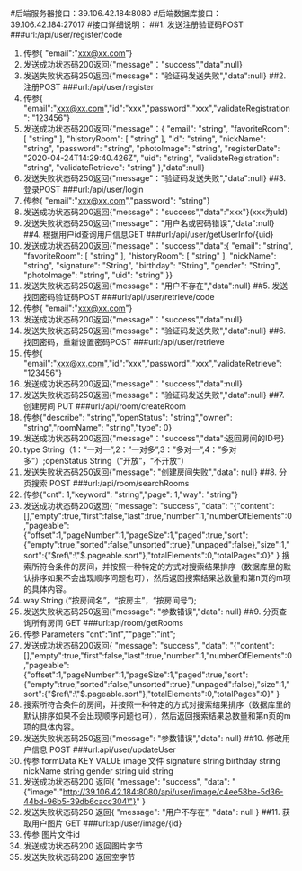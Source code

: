 #后端服务器接口：39.106.42.184:8080
#后端数据库接口：39.106.42.184:27017
#接口详细说明：
##1. 发送注册验证码POST
###url:/api/user/register/code
1. 传参{ "email":"xxx@xx.com"}
2. 发送成功状态码200返回{"message"："success","data":null}
3. 发送失败状态码250返回{"message"："验证码发送失败","data":null}
##2. 注册POST
###url:/api/user/register
1. 传参{ "email":"xxx@xx.com","id":"xxx","password":"xxx","validateRegistration": "123456"}
2. 发送成功状态码200返回{"message"：{
  "email": "string",
  "favoriteRoom": [
    "string"
  ],
  "historyRoom": [
    "string"
  ],
  "id": "string",
  "nickName": "string",
  "password": "string",
  "photoImage": "string",
  "registerDate": "2020-04-24T14:29:40.426Z",
  "uid": "string",
  "validateRegistration": "string",
  "validateRetrieve": "string"
},"data":null}
3. 发送失败状态码250返回{"message"："验证码发送失败","data":null}
##3. 登录POST
###url:/api/user/login
1. 传参{ "email":"xxx@xx.com","password": "string"}
2. 发送成功状态码200返回{"message"："success","data":"xxx"}(xxx为uId)
3. 发送失败状态码250返回{"message"："用户名或密码错误","data":null}
##4. 根据用户id查询用户信息GET 
###url:/api/user/getUserInfo/{uid}
1. 发送成功状态码200返回{"message"："success","data":{
  "email": "string",
  "favoriteRoom": [
    "string"
  ],
  "historyRoom": [
    "string"
  ],
  "nickName": "string",
  "signature": "String",
  "birthday": "String",
  "gender": "String",
  "photoImage": "string",
  "uid": "string"
}} 
2. 发送失败状态码250返回{"message"："用户不存在","data":null}
##5. 发送找回密码验证码POST
###url:/api/user/retrieve/code
1. 传参{ "email":"xxx@xx.com"}
2. 发送成功状态码200返回{"message"："success","data":null}
3. 发送失败状态码250返回{"message"："验证码发送失败","data":null}
##6. 找回密码，重新设置密码POST
###url:/api/user/retrieve
1. 传参{ "email":"xxx@xx.com","id":"xxx","password":"xxx","validateRetrieve": "123456"}
2. 发送成功状态码200返回{"message"："success","data":null}
3. 发送失败状态码250返回{"message"："验证码发送失败","data":null}
##7. 创建房间 PUT
###url:/api/room/createRoom
1. 传参{"describe": "string","openStatus": "string","owner": "string","roomName": "string","type": 0}
2. 发送成功状态码200返回{"message"："success","data":返回房间的ID号}
3. type String（1：“一对一”,2：”一对多”,3：”多对一”,4：”多对多”）;openStatus String（“开放”，“不开放”）
4. 发送失败状态码250返回{"message": "创建房间失败","data": null}
##8. 分页搜索 POST
###url:/api/room/searchRooms
1. 传参{"cnt": 1,"keyword": "string","page": 1,"way": "string"}
2. 发送成功状态码200返回{
           "message": "success",
           "data": "{\"content\":[],\"empty\":true,\"first\":false,\"last\":true,\"number\":1,\"numberOfElements\":0,\"pageable\":{\"offset\":1,\"pageNumber\":1,\"pageSize\":1,\"paged\":true,\"sort\":{\"empty\":true,\"sorted\":false,\"unsorted\":true},\"unpaged\":false},\"size\":1,\"sort\":{\"$ref\":\"$.pageable.sort\"},\"totalElements\":0,\"totalPages\":0}"
         }
搜索所符合条件的房间，并按照一种特定的方式对搜索结果排序（数据库里的默认排序如果不会出现顺序问题也可），然后返回搜索结果总数量和第n页的m项的具体内容。
3. way String (“按房间名”，“按房主”，“按房间号”);
4. 发送失败状态码250返回{"message": "参数错误","data": null}
##9. 分页查询所有房间 GET
###url:api/room/getRooms
1. 传参 Parameters  "cnt":"int",""page":"int";
2. 发送成功状态码200返回{
           "message": "success",
           "data": "{\"content\":[],\"empty\":true,\"first\":false,\"last\":true,\"number\":1,\"numberOfElements\":0,\"pageable\":{\"offset\":1,\"pageNumber\":1,\"pageSize\":1,\"paged\":true,\"sort\":{\"empty\":true,\"sorted\":false,\"unsorted\":true},\"unpaged\":false},\"size\":1,\"sort\":{\"$ref\":\"$.pageable.sort\"},\"totalElements\":0,\"totalPages\":0}"
         }
3. 搜索所符合条件的房间，并按照一种特定的方式对搜索结果排序（数据库里的默认排序如果不会出现顺序问题也可），然后返回搜索结果总数量和第n页的m项的具体内容。
4. 发送失败状态码250返回{"message": "参数错误","data": null}
##10. 修改用户信息 POST
###url:api/user/updateUser
1. 传参 formData
KEY        VALUE
image      文件
signature  string
birthday   string
nickName   string
gender     string
uid        string
2. 发送成功状态码200 返回{
    "message": "success",
    "data": "{\"image\":\"http://39.106.42.184:8080/api/user/image/c4ee58be-5d36-44bd-96b5-39db6cacc304\"}"
}
3. 发送失败状态码250 返回{
    "message": "用户不存在",
    "data": null
}
##11. 获取用户图片 GET
###url:api/user/image/{id}
1. 传参 图片文件id
2. 发送成功状态码200 返回图片字节
3. 发送失败状态码200 返回空字节